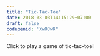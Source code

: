 ```yaml
---
title: "Tic-Tac-Toe"
date: 2018-08-03T14:15:29+07:00
draft: false
codepenid: "XwOJwK"
---
```


Click to play a game of tic-tac-toe!